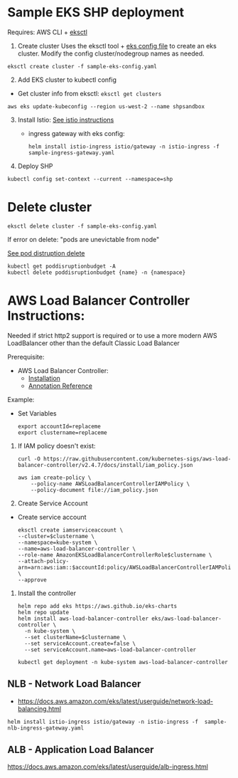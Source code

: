 # Sample EKS SHP deployment
Requires: AWS CLI + [eksctl](https://docs.aws.amazon.com/eks/latest/userguide/eksctl.html)
1. Create cluster
Uses the eksctl tool + [eks config file](./sample-eks-config.yaml) to create an eks cluster.  Modify the config cluster/nodegroup names as needed.
```shell
eksctl create cluster -f sample-eks-config.yaml
```
2. Add EKS cluster to kubectl config
- Get cluster info from eksctl: `eksctl get clusters`
```shell
aws eks update-kubeconfig --region us-west-2 --name shpsandbox
```
3. Install Istio: [See istio instructions](./../istio.md)
  
    - ingress gateway with eks config: 
      ```
      helm install istio-ingress istio/gateway -n istio-ingress -f sample-ingress-gateway.yaml
      ```
4. Deploy SHP
```shell
kubectl config set-context --current --namespace=shp
```


# Delete cluster
```shell
eksctl delete cluster -f sample-eks-config.yaml
```

If error on delete: "pods are unevictable from node"

[See pod distruption delete](https://veducate.co.uk/delete-eks-fails-cannot-evict-pod/)
```
kubectl get poddisruptionbudget -A
kubectl delete poddisruptionbudget {name} -n {namespace}
```

# AWS Load Balancer Controller Instructions:

Needed if strict http2 support is required or to use a more modern AWS LoadBalancer other than the default Classic Load Balancer

Prerequisite: 
- AWS Load Balancer Controller:
  - [Installation](https://docs.aws.amazon.com/eks/latest/userguide/aws-load-balancer-controller.html)
  - [Annotation Reference]([https://docs.aws.amazon.com/eks/latest/userguide/aws-load-balancer-controller.html])

Example:
- Set Variables
  ```shell
  export accountId=replaceme
  export clustername=replaceme
  ```
1. If IAM policy doesn't exist:
   ```shell
   curl -O https://raw.githubusercontent.com/kubernetes-sigs/aws-load-balancer-controller/v2.4.7/docs/install/iam_policy.json
   ```
   ```shell
   aws iam create-policy \
       --policy-name AWSLoadBalancerControllerIAMPolicy \
       --policy-document file://iam_policy.json
   ```
1. Create Service Account
  - Create service account
     ```
     eksctl create iamserviceaccount \
     --cluster=$clustername \
     --namespace=kube-system \
     --name=aws-load-balancer-controller \
     --role-name AmazonEKSLoadBalancerControllerRole$clustername \
     --attach-policy-arn=arn:aws:iam::$accountId:policy/AWSLoadBalancerControllerIAMPolicy \
     --approve
     ```
1. Install the controller
   ```shell
   helm repo add eks https://aws.github.io/eks-charts
   helm repo update
   helm install aws-load-balancer-controller eks/aws-load-balancer-controller \
     -n kube-system \
     --set clusterName=$clustername \
     --set serviceAccount.create=false \
     --set serviceAccount.name=aws-load-balancer-controller 
   ```
   
   ```shell
   kubectl get deployment -n kube-system aws-load-balancer-controller
   ```

## NLB - Network Load Balancer
- https://docs.aws.amazon.com/eks/latest/userguide/network-load-balancing.html

```shell
helm install istio-ingress istio/gateway -n istio-ingress -f  sample-nlb-ingress-gateway.yaml
```

## ALB - Application Load Balancer
https://docs.aws.amazon.com/eks/latest/userguide/alb-ingress.html

